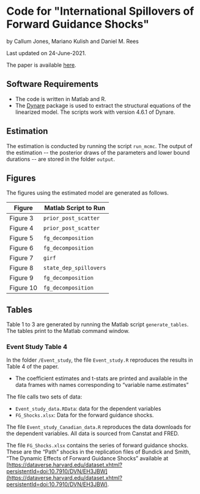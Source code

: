 # Code for "International Spillovers of Forward Guidance Shocks"

by Callum Jones, Mariano Kulish and Daniel M. Rees

Last updated on 24-June-2021.

The paper is available [here](https://callumjones.github.io/files/OpenFG.pdf).

## Software Requirements

- The code is written in Matlab and R.
- The [Dynare](https://www.dynare.org/) package is used to extract the structural equations of the linearized model. The scripts work with version 4.6.1 of Dynare.

## Estimation

The estimation is conducted by running the script `run_mcmc`. The output of the estimation -- the posterior draws of the parameters and lower bound durations -- are stored in the folder `output`.

## Figures

The figures using the estimated model are generated as follows.

<p align="center">

| Figure    | Matlab Script to Run   |
|---------- | ---------------------- |
| Figure 3  | `prior_post_scatter`   |
| Figure 4  | `prior_post_scatter`   |
| Figure 5  | `fg_decomposition`     |
| Figure 6  | `fg_decomposition`     |
| Figure 7  | `girf`                 |
| Figure 8  | `state_dep_spillovers` |
| Figure 9  | `fg_decomposition`     |
| Figure 10 | `fg_decomposition`     |

</p>

## Tables

Table 1 to 3 are generated by running the Matlab script `generate_tables`. The tables print to the Matlab command window.

### Event Study Table 4

In the folder `/Event_study`, the file `Event_study.R` reproduces the results in Table 4 of the paper.

- The coefficient estimates and t-stats are printed and available in the data frames with names corresponding to “variable name.estimates”

The file calls two sets of data:

- `Event_study_data.RData`: data for the dependent variables
- `FG_Shocks.xlsx`: Data for the forward guidance shocks.

The file `Event_study_Canadian_data.R` reproduces the data downloads for the dependent variables. All data is sourced from Canstat and FRED.

The file `FG_Shocks.xlsx` contains the series of forward guidance shocks. These are the “Path” shocks in the replication files of Bundick and Smith, “The Dynamic Effects of Forward Guidance Shocks” available at [https://dataverse.harvard.edu/dataset.xhtml?persistentId=doi:10.7910/DVN/EH3JBW](https://dataverse.harvard.edu/dataset.xhtml?persistentId=doi:10.7910/DVN/EH3JBW).
